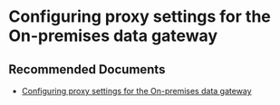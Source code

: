   <properties
	pageTitle="configuring proxy settings for the on-premises data gateway"
	description="configuring proxy settings for the on-premises data gateway"
	service="microsoft.PowerBIDedicated"
	resource="capacities"
	authors="pjfreitas"
	ms.author="pfreitas"	
	displayOrder="450"
	selfHelpType="generic"
	supportTopicIds="32628082"
	productPesIds="16334"
	cloudEnvironments="public, MoonCake, fairfax" 
	articleId="b6b69935-dca5-88ad-774c-777e2eaeca2d"
/>

# Configuring proxy settings for the On-premises data gateway

## **Recommended Documents**

* [Configuring proxy settings for the On-premises data gateway](https://docs.microsoft.com/power-bi/service-gateway-proxy)
